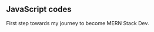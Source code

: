 <p align="center"><h2>JavaScript codes</h2></p>
<p align="cetner">First step towards my journey to become MERN Stack Dev.</p>